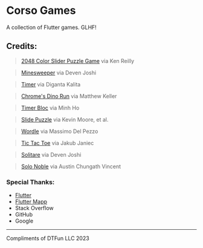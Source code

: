 # Corso Games

A collection of Flutter games. GLHF!

## Credits:
> [2048 Color Slider Puzzle Game](https://github.com/kenreilly/flutter-puzzle-game-demo)
> via Ken Reilly

> [Minesweeper](https://github.com/deven98/FlutterMinesweeper)
> via Deven Joshi

> [Timer](https://github.com/realdiganta/Flutter-Stopwatch)
> via Diganta Kalita

> [Chrome's Dino Run](https://github.com/AlabasterAxe/dino_game)
> via Matthew Keller

> [Timer Bloc](https://github.com/minhho89/flutter_bloc_countdown_app)
> via Minh Ho

> [Slide Puzzle](https://github.com/kevmoo/slide_puzzle)
> via Kevin Moore, et al.

> [Wordle](https://github.com/maxonflutter/flutter_wordle)
> via Massimo Del Pezzo

> [Tic Tac Toe](https://github.com/jakubjaniec/tictactoe)
> via Jakub Janiec

> [Solitare](https://github.com/deven98/FlutterSolitaire)
> via Deven Joshi

> [Solo Noble](https://github.com/austincv/peg-solitaire)
> via Austin Chungath Vincent


### Special Thanks:
- [Flutter](https://docs.flutter.dev/)
- [Flutter Mapp](https://www.youtube.com/c/FlutterMapp)
- Stack Overflow
- GitHub
- Google

---

Compliments of DTFun LLC 2023